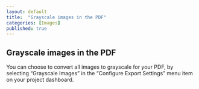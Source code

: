 ```yaml
---
layout: default
title:  "Grayscale images in the PDF"
categories: [Images]
published: true
---
```


<section data-type="chapter" class="hsecchapter" data-hederis-type="hsecchapter" id="pyMzGYFvQ"><h1 data-hederis-type="hblkchaptitle" class="hblkchaptitle" id="p3kvjbV1P">Grayscale images in the PDF</h1>
    <p class="hblkp" data-hederis-type="hblkp" id="pZwToTloE">You can choose to convert all images to grayscale for your PDF, by selecting &#8220;Grayscale Images&#8221; in the &#8220;Configure Export Settings&#8221; menu item on your project dashboard.</p>
    </section>
    